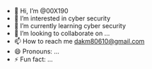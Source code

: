 - 👋 Hi, I’m @00X190
- 👀 I’m interested in cyber security
- 🌱 I’m currently learning cyber security
- 💞️ I’m looking to collaborate on ...
- 📫 How to reach me dakm80610@gmail.com
- 😄 Pronouns: ...
- ⚡ Fun fact: ...

<!---
00X190/00X190 is a ✨ special ✨ repository because its `README.md` (this file) appears on your GitHub profile.
You can click the Preview link to take a look at your changes.
--->
